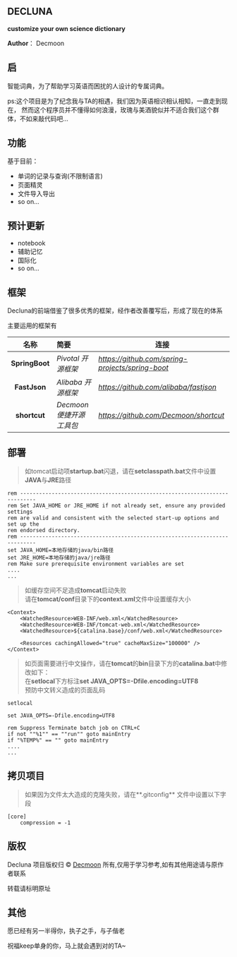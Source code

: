 DECLUNA
-
**customize your own science dictionary**

**Author**： Decmoon 

启
-
智能词典，为了帮助学习英语而困扰的人设计的专属词典。

ps:这个项目是为了纪念我与TA的相遇，我们因为英语相识相认相知，一直走到现在，
然而这个程序员并不懂得如何浪漫，玫瑰与美酒貌似并不适合我们这个群体，不如来敲代码吧...

功能
-
基于目前：
+ 单词的记录与查询(不限制语言)
+ 页面精灵
+ 文件导入导出
+ so on...

预计更新
-
+ notebook
+ 辅助记忆
+ 国际化
+ so on...

框架
-
Decluna的前端借鉴了很多优秀的框架，经作者改善覆写后，形成了现在的体系

主要运用的框架有

名称|简要|连接
:---:|:---|---|
**SpringBoot** |_Pivotal 开源框架_|*https://github.com/spring-projects/spring-boot*
**FastJson**|_Alibaba 开源框架_|*https://github.com/alibaba/fastjson*
**shortcut**|_Decmoon 便捷开源工具包_|*https://github.com/Decmoon/shortcut*

部署
-
> 如tomcat启动项**startup.bat**闪退，请在**setclasspath.bat**文件中设置**JAVA**与**JRE**路径
````
rem ---------------------------------------------------------------------------
rem Set JAVA_HOME or JRE_HOME if not already set, ensure any provided settings
rem are valid and consistent with the selected start-up options and set up the
rem endorsed directory.
rem ---------------------------------------------------------------------------
set JAVA_HOME=本地存储的java/bin路径
set JRE_HOME=本地存储的java/jre路径
rem Make sure prerequisite environment variables are set
....
...

````
> 如缓存空间不足造成**tomcat**启动失败<br/>
请在**tomcat/conf**目录下的**context.xml**文件中设置缓存大小
```
<Context>
    <WatchedResource>WEB-INF/web.xml</WatchedResource>
    <WatchedResource>WEB-INF/tomcat-web.xml</WatchedResource>
    <WatchedResource>${catalina.base}/conf/web.xml</WatchedResource>
    
	<Resources cachingAllowed="true" cacheMaxSize="100000" />
</Context>
```

> 如页面需要进行中文操作，请在**tomcat**的**bin**目录下方的**catalina.bat**中修改如下：<br/>
在**setlocal**下方标注**set JAVA_OPTS=-Dfile.encoding=UTF8**<br/>
预防中文转义造成的页面乱码
````
setlocal

set JAVA_OPTS=-Dfile.encoding=UTF8

rem Suppress Terminate batch job on CTRL+C
if not ""%1"" == ""run"" goto mainEntry
if "%TEMP%" == "" goto mainEntry
....
...

````

拷贝项目
-
> 如果因为文件太大造成的克隆失败，请在**.gitconfig** 文件中设置以下字段
````
[core]
    compression = -1
````

版权
-
Decluna 项目版权归  © [Decmoon](https://github.com/Decmoon) 所有,仅用于学习参考,如有其他用途请与原作者联系

转载请标明原址

其他
-
愿已经有另一半得你，执子之手，与子偕老<br/>

祝福keep单身的你，马上就会遇到对的TA~
